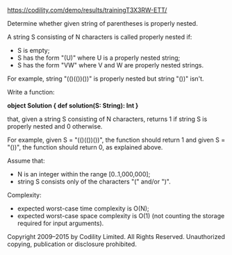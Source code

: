 https://codility.com/demo/results/trainingT3X3RW-ETT/


Determine whether given string of parentheses is properly nested.

A string S consisting of N characters is called properly nested if:

- S is empty;
- S has the form "(U)" where U is a properly nested string;
- S has the form "VW" where V and W are properly nested strings.

For example, string "(()(())())" is properly nested but string "())" isn't.

Write a function:

**object Solution { def solution(S: String): Int }**

that, given a string S consisting of N characters, returns 1 if string S is properly nested and 0 otherwise.

For example, given S = "(()(())())", the function should return 1 and given S = "())", the function should return 0, as explained above.

Assume that:

* N is an integer within the range [0..1,000,000];
* string S consists only of the characters "(" and/or ")".

Complexity:

- expected worst-case time complexity is O(N);
- expected worst-case space complexity is O(1) (not counting the storage required for input arguments).

Copyright 2009–2015 by Codility Limited. All Rights Reserved. Unauthorized copying, publication or disclosure prohibited.